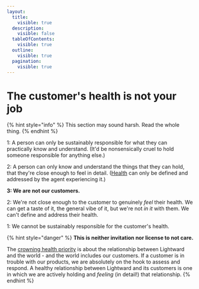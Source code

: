 ```yaml
---
layout:
  title:
    visible: true
  description:
    visible: false
  tableOfContents:
    visible: true
  outline:
    visible: true
  pagination:
    visible: true
---
```


# The customer's health is not your job

{% hint style="info" %}
This section may sound harsh. Read the whole thing.
{% endhint %}

1: A person can only be sustainably responsible for what they can practically know and understand. (It'd be nonsensically cruel to hold someone responsible for anything else.)

2: A person can only know and understand the things that they can hold, that they're close enough to feel in detail. ([Health](../../priorities.md) can only be defined and addressed by the agent experiencing it.)

**3: We are not our customers.**

2: We're not close enough to the customer to genuinely _feel_ their health. We can get a taste of it, the general vibe of it, but we're not _in it_ with them. We can't define and address their health.

1: We cannot be sustainably responsible for the customer's health.

{% hint style="danger" %}
**This is neither invitation nor license to not care.**

The [crowning health priority](../../priorities.md) is about the relationship between Lightward and the world - and the world includes our customers. If a customer is in trouble with our products, we are absolutely on the hook to assess and respond. A healthy relationship between Lightward and its customers is one in which we are actively holding and _feeling_ (in detail!) that relationship.
{% endhint %}
